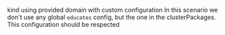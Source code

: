 kind using provided domain with custom configuration
In this scenario we don't use any global `educates` config, but the one in the clusterPackages.
This configuration should be respected
